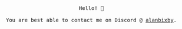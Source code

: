 <p align="center">
  <samp>Hello! 👋</samp>
  <br>
  <br>
  <samp>You are best able to contact me on Discord @ <a href="https://discordapp.com/users/180136998982516736/">alanbixby</a>.</samp>
</p>